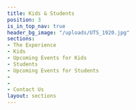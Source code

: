 ```yaml
---
title: Kids & Students
position: 3
is_in_top_nav: true
header_bg_image: "/uploads/UTS_1920.jpg"
sections:
- The Experience
- Kids
- Upcoming Events for Kids
- Students
- Upcoming Events for Students
- 
- 
- Contact Us
layout: sections
---
```


